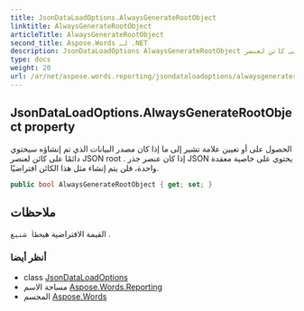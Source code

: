 ```yaml
---
title: JsonDataLoadOptions.AlwaysGenerateRootObject
linktitle: AlwaysGenerateRootObject
articleTitle: AlwaysGenerateRootObject
second_title: Aspose.Words لـ .NET
description: JsonDataLoadOptions AlwaysGenerateRootObject ملكية. الحصول على أو تعيين علامة تشير إلى ما إذا كان مصدر البيانات الذي تم إنشاؤه سيحتوي دائمًا على كائن لعنصر JSON root . إذا كان عنصر جذر JSON يحتوي على خاصية معقدة واحدة فلن يتم إنشاء مثل هذا الكائن افتراضيًا في C#.
type: docs
weight: 20
url: /ar/net/aspose.words.reporting/jsondataloadoptions/alwaysgeneraterootobject/
---
```

## JsonDataLoadOptions.AlwaysGenerateRootObject property

الحصول على أو تعيين علامة تشير إلى ما إذا كان مصدر البيانات الذي تم إنشاؤه سيحتوي دائمًا على كائن لعنصر JSON root . إذا كان عنصر جذر JSON يحتوي على خاصية معقدة واحدة، فلن يتم إنشاء مثل هذا الكائن افتراضيًا.

```csharp
public bool AlwaysGenerateRootObject { get; set; }
```

## ملاحظات

القيمة الافتراضية هي`خطأ شنيع` .

### أنظر أيضا

* class [JsonDataLoadOptions](../)
* مساحة الاسم [Aspose.Words.Reporting](../../../aspose.words.reporting/)
* المجسم [Aspose.Words](../../../)
